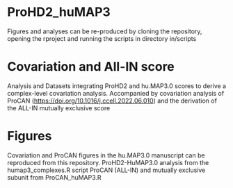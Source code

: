# ProHD2_huMAP3
Figures and analyses can be re-produced by cloning the repository, opening the rproject and running the scripts in directory in/scripts
# Covariation and All-IN score
Analysis and Datasets integrating ProHD2 and hu.MAP3.0 scores to derive a complex-level covariation analysis. Accompanied by covariation analysis of ProCAN (https://doi.org/10.1016/j.ccell.2022.06.010) and the derivation of the ALL-IN mutually exclusive score

# Figures
Covariation and ProCAN figures in the hu.MAP3.0 manuscript can be reproduced from this repository.
ProHD2-HuMAP3.0 analysis from the humap3_complexes.R script 
ProCAN (ALL-IN) and mutually exclusive subunit from  ProCAN_huMAP3.R
